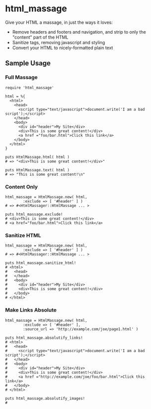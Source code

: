 # html_massage

Give your HTML a massage, in just the ways it loves:

 * Remove headers and footers and navigation, and strip to only the "content" part of the HTML
 * Sanitize tags, removing javascript and styling
 * Convert your HTML to nicely-formatted plain text

## Sample Usage

### Full Massage

    require 'html_massage'

    html = %{
      <html>
        <head>
          <script type="text/javascript">document.write('I am a bad script');</script>
        </head>
        <body>
          <div id="header">My Site</div>
          <div>This is some great content!</div>
          <a href ="foo/bar.html">Click this link</a>
        </body>
      </html>
    }

    puts HtmlMassage.html( html )
    # => "<div>This is some great content!</div>"

    puts HtmlMassage.text( html )
    # => "This is some great content!\n"

### Content Only

    html_massage = HtmlMassage.new( html,
            :exclude => [ '#header' ] )
    # => #<HtmlMassager::HtmlMassage ... >

    puts html_massage.exclude!
    # <div>This is some great content!</div>
    # <a href="foo/bar.html">Click this link</a>

### Sanitize HTML

    html_massage = HtmlMassage.new( html,
            :exclude => [ '#header' ] )
    # => #<HtmlMassager::HtmlMassage ... >

    puts html_massage.sanitize_html!
    # <html>
    #   <head>
    #   </head>
    #   <body>
    #     <div id="header">My Site</div>
    #     <div>This is some great content!</div>
    #   </body>
    # </html>

### Make Links Absolute

    html_massage = HtmlMassage.new( html,
            :exclude => [ '#header' ],
            :source_url => 'http://example.com/joe/page1.html' )

    puts html_massage.absolutify_links!
    # <html>
    #   <head>
    #     <script type="text/javascript">document.write('I am a bad script');</script>
    #   </head>
    #   <body>
    #     <div id="header">My Site</div>
    #     <div>This is some great content!</div>
    #     <a href ="http://example.com/joe/foo/bar.html">Click this link</a>
    #   </body>
    # </html>

    puts html_massage.absolutify_images!
    #

